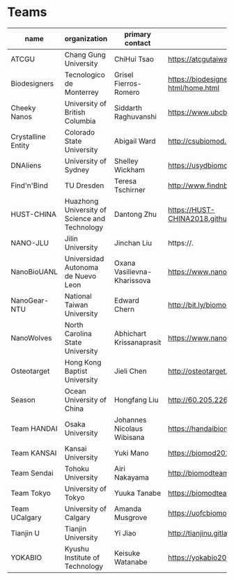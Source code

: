 # Teams

|name|organization|primary contact|project website
|-|-|-|-|
|ATCGU|Chang Gung University|ChiHui Tsao|https://atcgutaiwan.github.io/Home.html|
|Biodesigners|Tecnologico de Monterrey|Grisel Fierros-Romero|https://biodesignersitesm.gitlab.io/plain-html/home.html|
|Cheeky Nanos|University of British Columbia|Siddarth Raghuvanshi|https://www.ubcbiomod.com/2018/|
|Crystalline Entity|Colorado State University|Abigail Ward|http://csubiomod.com|
|DNAliens|University of Sydney|Shelley Wickham|https://usydbiomod.github.io/dnaliens/|
|Find'n'Bind|TU Dresden|Teresa Tschirner|http://www.findnbind.com|
|HUST-CHINA|Huazhong University of Science and Technology|Dantong Zhu|https://HUST-CHINA2018.github.io/BUTTERFLY_EFFECT/|
|NANO-JLU|Jilin University|Jinchan Liu|https://.|
|NanoBioUANL|Universidad Autonoma de Nuevo Leon|Oxana Vasilievna-Kharissova|https://www.nanobio2018.com|
|NanoGear-NTU|National Taiwan University|Edward Chern|http://bit.ly/biomod2018NTU|
|NanoWolves|North Carolina State University|Abhichart Krissanaprasit|https://www.nanowolves.org|
|Osteotarget|Hong Kong Baptist University|Jieli Chen|http://osteotarget.com|
|Season|Ocean University of China|Hongfang Liu|http://60.205.226.77/|
|Team HANDAI|Osaka University|Johannes Nicolaus Wibisana|https://handaibiomod2018.github.io/wiki/index.html|
|Team KANSAI|Kansai University|Yuki Mano|https://biomod2018kansai.weebly.com|
|Team Sendai|Tohoku University|Airi Nakayama|http://biomodteamsendai2018.bitbucket.io/wiki/|
|Team Tokyo|University of Tokyo|Yuuka Tanabe|https://biomodteamtokyo.myportfolio.com/|
|Team UCalgary|University of Calgary|Amanda Musgrove|https://uofcbiomod.github.io/|
|Tianjin U|Tianjin University|Yi Jiao|http://tianjinu.gitlab.io/biomod2018/index.html|
|YOKABIO|Kyushu Institute of Technology|Keisuke Watanabe|https://yokabio2018.github.io/DPGB/index.html|
